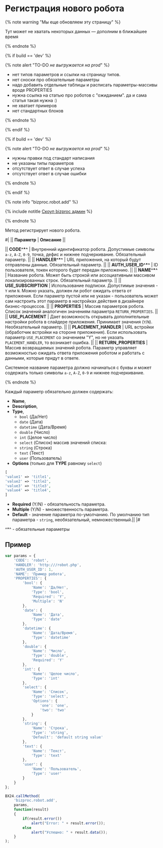 # Регистрация нового робота

{% note warning "Мы еще обновляем эту страницу" %}

Тут может не хватать некоторых данных — дополним в ближайшее время

{% endnote %}

{% if build == 'dev' %}

{% note alert "TO-DO _не выгружается на prod_" %}

- нет типов параметров и ссылки на страницу типов.
- нет сноски про обязательные параметры
- надо добавить отдельные таблицы и расписать параметры-массивы вроде PROPERTIES
- нужна ссылка на статью про роботов с "ожиданием". да и сама статья такая нужна :)
- не хватает примеров
- нет стандартных блоков

{% endnote %}

{% endif %}

{% if build == 'dev' %}

{% note alert "TO-DO _не выгружается на prod_" %}

- нужны правки под стандарт написания
- не указаны типы параметров
- отсутствует ответ в случае успеха
- отсутствует ответ в случае ошибки

{% endnote %}

{% endif %}

{% note info "bizproc.robot.add" %}

{% include notitle [Скоуп bizproc админ](../_includes/scope-bizproc-admin.md) %}

{% endnote %}

Метод регистрирует нового робота.

#|
|| **Параметр**         | **Описание**  ||

|| **CODE^*^**         | Внутренний идентификатор робота. Допустимые символы `a-z`, `A-Z`, `0-9`, точка, дефис и нижнее подчеркивание. Обязательный параметр.   ||
|| **HANDLER^*^**        | URL приложения, на который будут отправлены данные. Обязательный параметр. ||
|| **AUTH_USER_ID^*^** | ID пользователя, токен которого будет передан приложению. ||
|| **NAME^*^**         | Название робота. Может быть строкой или ассоциативным массивом локализированных строк. Обязательный параметр. ||
|| **USE_SUBSCRIPTION** | Использование подписки. Допустимые значения - `Y` или `N`. Можно указать, должен ли робот ожидать ответа от приложения. Если параметр пустой или не указан - пользователь может сам настроить этот параметр в настройках действия в дизайнере бизнес-процессов. ||
|| **PROPERTIES**     | Массив параметров робота. Список значений аналогичен значениям параметра `RETURN_PROPERTIES`. ||
|| **USE_PLACEMENT** | Дает возможность открывать дополнительные настройки робота в слайдере приложения. Принимает значения (`Y`/`N`). Необязательный параметр. ||
|| **PLACEMENT_HANDLER** | URL встройки (обработчик встройки на стороне приложения). Если использовать параметр `USE_PLACEMENT` со значением "Y", но не указать `PLACEMENT_HANDLER`, то возникает ошибка.   ||
|| **RETURN_PROPERTIES** | Массив возвращаемых значений робота. Параметр управляет возможностью ожидать ответа приложения роботом и работать с данными, которые придут в ответе.

Системное название параметра должно начинаться с буквы и может содержать только символы `a-z`, `A-Z`, `0-9` и нижнее подчеркивание.

{% endnote %}

 Каждый параметр обязательно должен содержать: 
 - **Name**,
 - **Description**,
 - **Type**, 
   - `bool` (Да/Нет)
   - `date` (Дата)
   - `datetime` (Дата/Время)
   - `double` (Число)
   - `int` (Целое число)
   - `select` (Список) массив значений списка:
   - `string` (Строка)
   - `text` (Текст)
   - `user` (Пользователь)
 - **Options** (только для **TYPE** равному `select`)

```php
[
'value1' => 'title1',
'value2' => 'title2',
'value3' => 'title3',
'value4' => 'title4',
]
```

- **Required** (Y/N) - обязательность параметра.
- **Multiple** (Y/N) - множественность параметра.
- **Default** - значение параметра по-умолчанию. По умолчанию тип параметра - `string`, необязательный, немножественный.||
|#

^*^ - обязательные параметры

## Пример

```js
var params = {
	'CODE': 'robot',
	'HANDLER': 'http:///robot.php',
	'AUTH_USER_ID': 1,
	'NAME': 'Пример робота',
	'PROPERTIES': {
		'bool': {
			'Name': 'Да/Нет',
			'Type': 'bool',
			'Required': 'Y',
			'Multiple': 'N'
		},
		'date': {
			'Name': 'Дата',
			'Type': 'date'
		},
		'datetime': {
			'Name': 'Дата/Время',
			'Type': 'datetime'
		},
		'double': {
			'Name': 'Число',
			'Type': 'double',
			'Required': 'Y'
		},
		'int': {
			'Name': 'Целое число',
			'Type': 'int'
		},
		'select': {
			'Name': 'Список',
			'Type': 'select',
			'Options': {
				'one': 'one',
				'two': 'two'
			}
		},
		'string': {
			'Name': 'Строка',
			'Type': 'string',
			'Default': 'default string value'
		},
		'text': {
			'Name': 'Текст',
			'Type': 'text'
		},
		'user': {
			'Name': 'Пользователь',
			'Type': 'user'
		}
	}
};

BX24.callMethod(
	'bizproc.robot.add',
	params,
	function(result)
	{
		if(result.error())
			alert("Error: " + result.error());
		else
			alert("Успешно: " + result.data());
	}
);
```